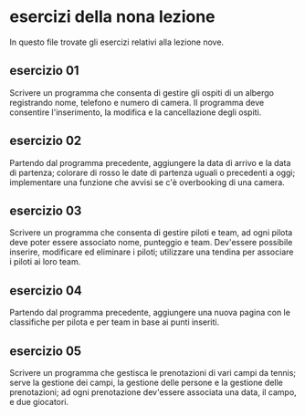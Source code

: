# esercizi della nona lezione
In questo file trovate gli esercizi relativi alla lezione nove.

## esercizio 01
Scrivere un programma che consenta di gestire gli ospiti di un albergo
registrando nome, telefono e numero di camera. Il programma deve consentire
l'inserimento, la modifica e la cancellazione degli ospiti.

## esercizio 02
Partendo dal programma precedente, aggiungere la data di arrivo e la data
di partenza; colorare di rosso le date di partenza uguali o precedenti a oggi;
implementare una funzione che avvisi se c'è overbooking di una camera.

## esercizio 03
Scrivere un programma che consenta di gestire piloti e team, ad ogni pilota
deve poter essere associato nome, punteggio e team. Dev'essere possibile inserire,
modificare ed eliminare i piloti; utilizzare una tendina per associare i piloti
ai loro team.

## esercizio 04
Partendo dal programma precedente, aggiungere una nuova pagina con le classifiche
per pilota e per team in base ai punti inseriti.

## esercizio 05
Scrivere un programma che gestisca le prenotazioni di vari campi da tennis;
serve la gestione dei campi, la gestione delle persone e la gestione delle
prenotazioni; ad ogni prenotazione dev'essere associata una data, il campo,
e due giocatori.
